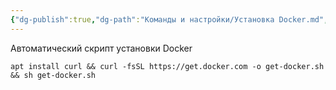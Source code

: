 ```yaml
---
{"dg-publish":true,"dg-path":"Команды и настройки/Установка Docker.md","permalink":"/komandy-i-nastrojki/ustanovka-docker/","updated":"2024-10-06T02:51:03+03:00"}
---
```


Автоматический скрипт установки Docker
```console
apt install curl && curl -fsSL https://get.docker.com -o get-docker.sh  && sh get-docker.sh
```

